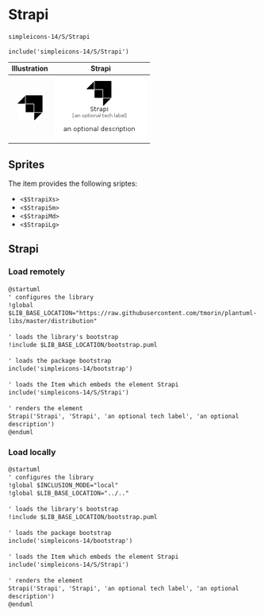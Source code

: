# Strapi


```text
simpleicons-14/S/Strapi
```

```text
include('simpleicons-14/S/Strapi')
```



| Illustration | Strapi |
| :---: | :---: |
| ![illustration for Illustration](../../simpleicons-14/S/Strapi.png) | ![illustration for Strapi](../../simpleicons-14/S/Strapi.Local.png) |



## Sprites
The item provides the following sriptes:

- `<$StrapiXs>`
- `<$StrapiSm>`
- `<$StrapiMd>`
- `<$StrapiLg>`





## Strapi

### Load remotely
```plantuml
@startuml
' configures the library
!global $LIB_BASE_LOCATION="https://raw.githubusercontent.com/tmorin/plantuml-libs/master/distribution"

' loads the library's bootstrap
!include $LIB_BASE_LOCATION/bootstrap.puml

' loads the package bootstrap
include('simpleicons-14/bootstrap')

' loads the Item which embeds the element Strapi
include('simpleicons-14/S/Strapi')

' renders the element
Strapi('Strapi', 'Strapi', 'an optional tech label', 'an optional description')
@enduml
```

### Load locally
```plantuml
@startuml
' configures the library
!global $INCLUSION_MODE="local"
!global $LIB_BASE_LOCATION="../.."

' loads the library's bootstrap
!include $LIB_BASE_LOCATION/bootstrap.puml

' loads the package bootstrap
include('simpleicons-14/bootstrap')

' loads the Item which embeds the element Strapi
include('simpleicons-14/S/Strapi')

' renders the element
Strapi('Strapi', 'Strapi', 'an optional tech label', 'an optional description')
@enduml
```

